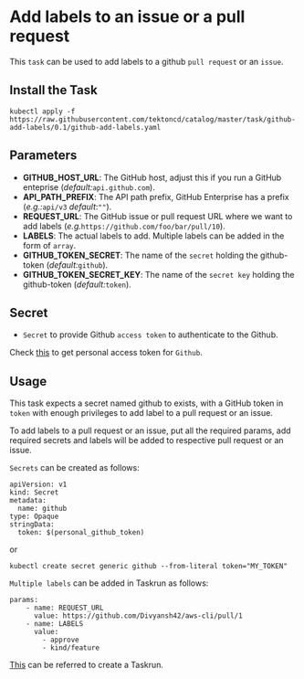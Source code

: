 # Add labels to an issue or a pull request

This `task` can be used to add labels to a github `pull request` or an `issue`.


## Install the Task

```
kubectl apply -f https://raw.githubusercontent.com/tektoncd/catalog/master/task/github-add-labels/0.1/github-add-labels.yaml
```

## Parameters

- **GITHUB_HOST_URL**: The GitHub host, adjust this if you run a GitHub enteprise (_default:_`api.github.com`).
- **API_PATH_PREFIX**: The API path prefix, GitHub Enterprise has a prefix (_e.g.:_`api/v3` _default_:`""`).
- **REQUEST_URL**: The GitHub issue or pull request URL where we want to add labels (_e.g._`https://github.com/foo/bar/pull/10`).
- **LABELS**: The actual labels to add. Multiple labels can be added in the form of `array`.
- **GITHUB_TOKEN_SECRET**: The name of the `secret` holding the github-token (_default:_`github`).
- **GITHUB_TOKEN_SECRET_KEY**: The name of the `secret key` holding the github-token (_default:_`token`).


## Secret

* `Secret` to provide Github `access token` to authenticate to the Github.

Check [this](https://help.github.com/en/github/authenticating-to-github/creating-a-personal-access-token-for-the-command-line) to get personal access token for `Github`.


## Usage


This task expects a secret named github to exists, with a GitHub token in `token` with enough privileges to add label to a pull request or an issue.

To add labels to a pull request or an issue, put all the required params, add required secrets and labels will be added to respective pull request or an issue.

`Secrets` can be created as follows:
```
apiVersion: v1
kind: Secret
metadata:
  name: github
type: Opaque
stringData:
  token: $(personal_github_token)
```
or

```
kubectl create secret generic github --from-literal token="MY_TOKEN"
```

`Multiple labels` can be added in Taskrun as follows:
```
params:
    - name: REQUEST_URL
      value: https://github.com/Divyansh42/aws-cli/pull/1
    - name: LABELS
      value: 
        - approve
        - kind/feature
```

[This](../github/add-labels/example/run.yaml) can be referred to create a Taskrun.
